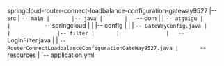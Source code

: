 springcloud-router-connect-loadbalance-configuration-gateway9527
|-- src
|   `-- main
|       |-- java
|       |   `-- com
|       |       `-- atguigu
|       |           `-- springcloud
|       |               |-- config
|       |               |   `-- GateWayConfig.java
|       |               |-- filter
|       |               |   `-- LoginFilter.java
|       |               `-- RouterConnectLoadbalanceConfigurationGateWay9527.java
|       `-- resources
|           `-- application.yml
